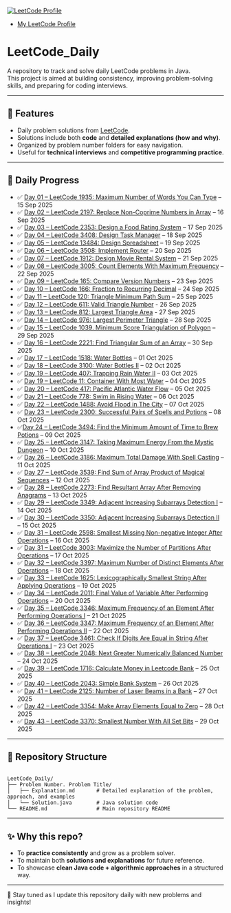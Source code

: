 
[![LeetCode Profile](https://img.shields.io/badge/LeetCode-Aadii08-orange?logo=leetcode)](https://leetcode.com/u/Aadii08/)

- [My LeetCode Profile](https://leetcode.com/u/Aadii08/)

# LeetCode_Daily
A repository to track and solve daily LeetCode problems in Java.  
This project is aimed at building consistency, improving problem-solving skills, and preparing for coding interviews.

---

## 📌 Features
- Daily problem solutions from [LeetCode](https://leetcode.com/).
- Solutions include both **code** and **detailed explanations (how and why)**.
- Organized by problem number folders for easy navigation.
- Useful for **technical interviews** and **competitive programming practice**.

---

## 📅 Daily Progress

- ✅ [Day 01 – LeetCode 1935: Maximum Number of Words You Can Type](https://github.com/Aadityahq/Leetcode_Daily/tree/main/1935.%20Maximum%20Number%20of%20Words%20You%20Can%20Type) – 15 Sep 2025  
- ✅ [Day 02 – LeetCode 2197: Replace Non-Coprime Numbers in Array](https://github.com/Aadityahq/Leetcode_Daily/tree/main/2197.%20Replace%20Non-Coprime%20Numbers%20in%20Array) – 16 Sep 2025  
- ✅ [Day 03 – LeetCode 2353: Design a Food Rating System](https://github.com/Aadityahq/Leetcode_Daily/tree/main/2353.%20Design%20a%20Food%20Rating%20System) – 17 Sep 2025  
- ✅ [Day 04 – LeetCode 3408: Design Task Manager](https://github.com/Aadityahq/Leetcode_Daily/tree/main/3408.%20Design%20Task%20Manager) – 18 Sep 2025  
- ✅ [Day 05 – LeetCode 13484: Design Spreadsheet](https://github.com/Aadityahq/Leetcode_Daily/tree/main/13484.%20Design%20Spreadsheet) – 19 Sep 2025 
 - ✅ [Day 06 – LeetCode 3508: Implement Router](https://github.com/Aadityahq/Leetcode_Daily/tree/main/3508.%20Implement%20Router) – 20 Sep 2025
- ✅ [Day 07 – LeetCode 1912: Design Movie Rental System](https://github.com/Aadityahq/Leetcode_Daily/tree/main/1912.%20Design%20Movie%20Rental%20System) – 21 Sep 2025
- ✅ [Day 08 – LeetCode 3005: Count Elements With Maximum Frequency](https://github.com/Aadityahq/Leetcode_Daily/tree/main/3005.%20Count%20Elements%20With%20Maximum%20Frequency) – 22 Sep 2025
- ✅ [Day 09 – LeetCode 165: Compare Version Numbers](https://github.com/Aadityahq/Leetcode_Daily/tree/main/165.%20Compare%20Version%20Numbers) – 23 Sep 2025
- ✅ [Day 10 – LeetCode 166: Fraction to Recurring Decimal](https://github.com/Aadityahq/Leetcode_Daily/tree/main/166.%20Fraction%20to%20Recurring%20Decimal) – 24 Sep 2025
- ✅ [Day 11 – LeetCode 120: Triangle Minimum Path Sum](https://github.com/Aadityahq/Leetcode_Daily/tree/main/120.%20Triangle%20Minimum%20Path%20Sum) – 25 Sep 2025
- ✅ [Day 12 – LeetCode 611: Valid Triangle Number](https://github.com/Aadityahq/Leetcode_Daily/tree/main/611.%20Valid%20Triangle%20Number) - 26 Sep 2025
- ✅ [Day 13 – LeetCode 812: Largest Triangle Area](https://github.com/Aadityahq/Leetcode_Daily/tree/main/812.%20Largest%20Triangle%20Area) - 27 Sep 2025
- ✅ [Day 14 – LeetCode 976: Largest Perimeter Triangle](https://github.com/Aadityahq/Leetcode_Daily/tree/main/976.%20Largest%20Perimeter%20Triangle) – 28 Sep 2025
- ✅ [Day 15 – LeetCode 1039. Minimum Score Triangulation of Polygon](https://github.com/Aadityahq/Leetcode_Daily/tree/main/1039.%20Minimum%20Score%20Triangulation%20of%20Polygon) – 29 Sep 2025
- ✅ [Day 16 – LeetCode 2221: Find Triangular Sum of an Array](https://github.com/Aadityahq/Leetcode_Daily/tree/main/2221.%20Find%20Triangular%20Sum%20of%20an%20Array) – 30 Sep 2025
- ✅ [Day 17 – LeetCode 1518: Water Bottles](https://github.com/Aadityahq/Leetcode_Daily/tree/main/1518.%20Water%20Bottles) – 01 Oct 2025
- ✅ [Day 18 – LeetCode 3100: Water Bottles II](https://github.com/Aadityahq/Leetcode_Daily/tree/main/3100.%20Water%20Bottles%20II) – 02 Oct 2025
- ✅ [Day 19 – LeetCode 407: Trapping Rain Water II](https://github.com/Aadityahq/Leetcode_Daily/tree/main/407.%20Trapping%20Rain%20Water%20II) – 03 Oct 2025
- ✅ [Day 19 – LeetCode 11: Container With Most Water](https://github.com/Aadityahq/Leetcode_Daily/tree/main/11.%20Container%20With%20Most%20Water) – 04 Oct 2025
- ✅ [Day 20 – LeetCode 417: Pacific Atlantic Water Flow](https://github.com/Aadityahq/Leetcode_Daily/tree/main/417.%20Pacific%20Atlantic%20Water%20Flow) – 05 Oct 2025
- ✅ [Day 21 – LeetCode 778: Swim in Rising Water](https://github.com/Aadityahq/Leetcode_Daily/tree/main/778.%20Swim%20in%20Rising%20Water) – 06 Oct 2025
- ✅ [Day 22 – LeetCode 1488: Avoid Flood in The City](https://github.com/Aadityahq/Leetcode_Daily/tree/main/1488.%20Avoid%20Flood%20in%20The%20City) – 07 Oct 2025
- ✅ [Day 23 – LeetCode 2300: Successful Pairs of Spells and Potions](https://github.com/Aadityahq/Leetcode_Daily/tree/main/2300.%20Successful%20Pairs%20of%20Spells%20and%20Potions) – 08 Oct 2025
- ✅[Day 24 – LeetCode 3494: Find the Minimum Amount of Time to Brew Potions](https://github.com/Aadityahq/Leetcode_Daily/tree/main/3494.%20Find%20the%20Minimum%20Amount%20of%20Time%20to%20Brew%20Potions) – 09 Oct 2025
- ✅ [Day 25 – LeetCode 3147: Taking Maximum Energy From the Mystic Dungeon](https://github.com/Aadityahq/Leetcode_Daily/tree/main/3147.%20Taking%20Maximum%20Energy%20From%20the%20Mystic%20Dungeon) – 10 Oct 2025
- ✅ [Day 26 – LeetCode 3186: Maximum Total Damage With Spell Casting](https://github.com/Aadityahq/Leetcode_Daily/tree/main/3186.%20Maximum%20Total%20Damage%20With%20Spell%20Casting) – 11 Oct 2025
- ✅ [Day 27 – LeetCode 3539: Find Sum of Array Product of Magical Sequences](https://github.com/Aadityahq/Leetcode_Daily/tree/main/3539.%20Find%20Sum%20of%20Array%20Product%20of%20Magical%20Sequences) – 12 Oct 2025
- ✅ [Day 28 – LeetCode 2273: Find Resultant Array After Removing Anagrams](https://github.com/Aadityahq/Leetcode_Daily/tree/main/2273.%20Find%20Resultant%20Array%20After%20Removing%20Anagrams) – 13 Oct 2025
- ✅ [Day 29 – LeetCode 3349: Adjacent Increasing Subarrays Detection I](https://github.com/Aadityahq/Leetcode_Daily/tree/main/3349.%20Adjacent%20Increasing%20Subarrays%20Detection%20I) – 14 Oct 2025
- ✅ [Day 30 – LeetCode 3350: Adjacent Increasing Subarrays Detection II](https://github.com/Aadityahq/Leetcode_Daily/tree/main/3350.%20Adjacent%20Increasing%20Subarrays%20Detection%20II) – 15 Oct 2025
- ✅ [Day 31 – LeetCode 2598: Smallest Missing Non-negative Integer After Operations](https://github.com/Aadityahq/Leetcode_Daily/tree/main/2598.%20Smallest%20Missing%20Non-negative%20Integer%20After%20Operations) – 16 Oct 2025
- ✅ [Day 31 – LeetCode 3003: Maximize the Number of Partitions After Operations](https://github.com/Aadityahq/Leetcode_Daily/tree/main/3003.%20Maximize%20the%20Number%20of%20Partitions%20After%20Operations) – 17 Oct 2025
- ✅ [Day 32 – LeetCode 3397: Maximum Number of Distinct Elements After Operations](https://github.com/Aadityahq/Leetcode_Daily/tree/main/3397.%20Maximum%20Number%20of%20Distinct%20Elements%20After%20Operations) – 18 Oct 2025
- ✅ [Day 33 – LeetCode 1625: Lexicographically Smallest String After Applying Operations](https://github.com/Aadityahq/Leetcode_Daily/tree/main/1625.%20Lexicographically%20Smallest%20String%20After%20Applying%20Operations) – 19 Oct 2025
- ✅ [Day 34 – LeetCode 2011: Final Value of Variable After Performing Operations](https://github.com/Aadityahq/Leetcode_Daily/tree/main/2011.%20Final%20Value%20of%20Variable%20After%20Performing%20Operations) – 20 Oct 2025
- ✅ [Day 35 – LeetCode 3346: Maximum Frequency of an Element After Performing Operations I](https://github.com/Aadityahq/Leetcode_Daily/tree/main/3346.%20Maximum%20Frequency%20of%20an%20Element%20After%20Performing%20Operations%20I) – 21 Oct 2025
- ✅ [Day 36 – LeetCode 3347: Maximum Frequency of an Element After Performing Operations II](https://github.com/Aadityahq/Leetcode_Daily/tree/main/3347.%20Maximum%20Frequency%20of%20an%20Element%20After%20Performing%20Operations%20II) – 22 Oct 2025
- ✅ [Day 37 – LeetCode 3461: Check If Digits Are Equal in String After Operations I](https://github.com/Aadityahq/Leetcode_Daily/tree/main/3461.%20Check%20If%20Digits%20Are%20Equal%20in%20String%20After%20Operations%20I) – 23 Oct 2025
- ✅ [Day 38 – LeetCode 2048: Next Greater Numerically Balanced Number](https://github.com/Aadityahq/Leetcode_Daily/tree/main/2048.%20Next%20Greater%20Numerically%20Balanced%20Number) – 24 Oct 2025
- ✅ [Day 39 – LeetCode 1716: Calculate Money in Leetcode Bank](https://github.com/Aadityahq/Leetcode_Daily/tree/main/1716.%20Calculate%20Money%20in%20Leetcode%20Bank) – 25 Oct 2025
- ✅ [Day 40 – LeetCode 2043: Simple Bank System](https://github.com/Aadityahq/Leetcode_Daily/tree/main/2043.%20Simple%20Bank%20System) – 26 Oct 2025
- ✅ [Day 41 – LeetCode 2125: Number of Laser Beams in a Bank](https://github.com/Aadityahq/Leetcode_Daily/tree/main/2125.%20Number%20of%20Laser%20Beams%20in%20a%20Bank) – 27 Oct 2025
- ✅ [Day 42 – LeetCode 3354: Make Array Elements Equal to Zero](https://github.com/Aadityahq/Leetcode_Daily/tree/main/3354.%20Make%20Array%20Elements%20Equal%20to%20Zero) – 28 Oct 2025
- ✅ [Day 43 – LeetCode 3370: Smallest Number With All Set Bits](https://github.com/Aadityahq/Leetcode_Daily/tree/main/3370.%20Smallest%20Number%20With%20All%20Set%20Bits) – 29 Oct 2025












---

## 📌 Repository Structure

```

LeetCode_Daily/
├── Problem Number. Problem Title/
│   ├── Explanation.md       # Detailed explanation of the problem, approach, and examples
│   └── Solution.java        # Java solution code
└── README.md                # Main repository README

```
---

## ✨ Why this repo?

- To **practice consistently** and grow as a problem solver.  
- To maintain both **solutions and explanations** for future reference.  
- To showcase **clean Java code + algorithmic approaches** in a structured way.  

---

🔔 Stay tuned as I update this repository daily with new problems and insights!

